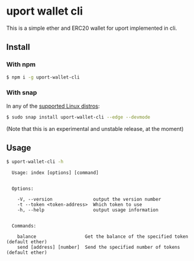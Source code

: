 # uport wallet cli

This is a simple ether and ERC20 wallet for uport implemented in cli.

## Install

### With npm

```bash
$ npm i -g uport-wallet-cli
```

### With snap

In any of the [supported Linux distros](https://snapcraft.io/docs/core/install):

```bash
$ sudo snap install uport-wallet-cli --edge --devmode
```

(Note that this is an experimental and unstable release, at the moment)

## Usage
```bash
$ uport-wallet-cli -h
```

```
  Usage: index [options] [command]


  Options:

    -V, --version               output the version number
    -t --token <token-address>  Which token to use
    -h, --help                  output usage information


  Commands:

    balance                  Get the balance of the specified token (default ether)
    send [address] [number]  Send the specified number of tokens (default ether)
```
